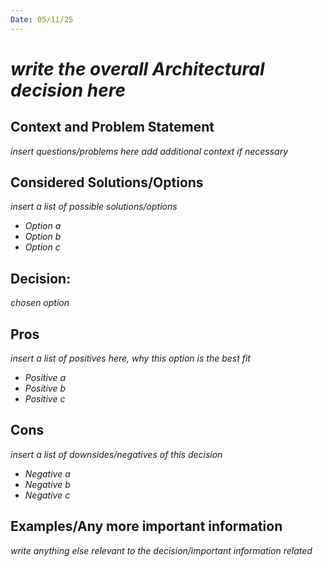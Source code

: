 ```yaml
---
Date: 05/11/25
---
```


# *write the overall Architectural decision here*

## Context and Problem Statement

*insert questions/problems here*
*add additional context if necessary*

## Considered Solutions/Options

*insert a list of possible solutions/options*
* *Option a*
* *Option b*
* *Option c*

## Decision:

*chosen option*

## Pros

*insert a list of positives here, why this option is the best fit*
* *Positive a*
* *Positive b*
* *Positive c*

## Cons 

*insert a list of downsides/negatives of this decision*
* *Negative a*
* *Negative b*
* *Negative c*

## Examples/Any more important information

*write anything else relevant to the decision/important information related*
